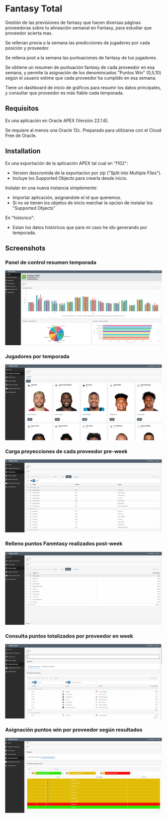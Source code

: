 # Fantasy Total
Gestión de las previsiones de fantasy que hacen diversas páginas proveedoras sobre tu alineación semanal en Fantasy, para estudiar que proveedor acierta mas.

Se rellenan previa a la semana las predicciones de jugadores por cada posición y proveedor.

Se rellena post a la semana las puntuaciones de fantasy de tus jugadores.

Se obtiene un resumen de puntuación fantasy de cada proveedor en esa semana, y permite la asignación de los denomincados "Puntos Win" (0,5,10) según el usuario estime que cada proveedor ha cumplido en esa semana.

Tiene un dashboard de inicio de gráficos para resumir los datos principales, y consultar que proveedor es más fiable cada temporada.

## Requisitos

Es una aplicación en Oracle APEX (Versión 22.1.6).

Se requiere al menos una Oracle 12c. Preparado para utilizarse con el Cloud Free de Oracle.

## Installation

Es una exportación de la aplicación APEX tal cual en "f102":
 * Version descromida de la exportacion por zip ("Split into Multiple Files").
 * Incluye los Supported Objects para crearla desde inicio.

Instalar en una nueva instancia simplemente:
 * Importar aplicación, asignandole el id que queremos.
 * Si no se tienen los objetos de inicio marchar la opcion de instalar los "Supported Objects"

En "historico":
 * Estan los datos históricos que para mi caso he ido generando por temporada.


## Screenshots

### Panel de control resumen temporada

![Imagen panel control](/screenshots/imagen1.png)

### Jugadores por temporada

![Imagen Jugadores por temporada](/screenshots/imagen2.png)

### Carga proyecciones de cada proveedor pre-week

![Imagen Carga proyecciones de cada proveedor pre-week](/screenshots/imagen3.png)

### Relleno puntos Fanmtasy realizados post-week

![Imagen Relleno puntos Fanmtasy realizados post-week](/screenshots/imagen4.png)

### Consulta puntos totalizados por proveedor en week

![Imagen Consulta puntos totalizados por proveedor en week](/screenshots/imagen5.png)

### Asignación puntos win por proveedor según resultados

![Imagen Asignación puntos win por proveedor según resultados](/screenshots/imagen6.png)




